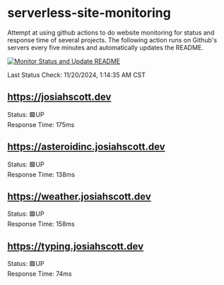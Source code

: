 # serverless-site-monitoring
Attempt at using github actions to do website monitoring for status and response time of several projects. The following action runs on Github's servers every five minutes and automatically updates the README.  

[![Monitor Status and Update README](https://github.com/JosiahSco/serverless-site-monitoring/actions/workflows/monitor.yaml/badge.svg)](https://github.com/JosiahSco/serverless-site-monitoring/actions/workflows/monitor.yaml)

Last Status Check: 11/20/2024, 1:14:35 AM CST

## https://josiahscott.dev
Status: 🟩UP  
Response Time: 175ms

## https://asteroidinc.josiahscott.dev
Status: 🟩UP  
Response Time: 138ms

## https://weather.josiahscott.dev
Status: 🟩UP  
Response Time: 158ms

## https://typing.josiahscott.dev
Status: 🟩UP  
Response Time: 74ms

